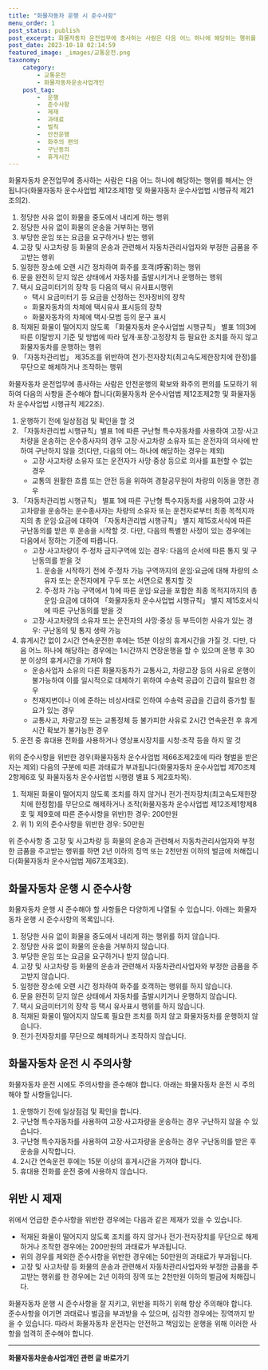 ```yaml
---
title: "화물자동차 운행 시 준수사항"
menu_order: 1
post_status: publish
post_excerpt: 화물자동차 운전업무에 종사하는 사람은 다음 어느 하나에 해당하는 행위를 해서는 안 됩니다(화물자동차 운수사업법 제12조제1항 및 화물자동차 운수사업법 시행규칙 제21조의2).
post_date: 2023-10-18 02:14:59
featured_image: _images/교통운전.png
taxonomy:
    category:
        - 교통운전
        - 화물자동차운송사업개인
    post_tag:
        -  운행
        -  준수사항
        -  제재
        -  과태료
        -  벌칙
        -  안전운행
        -  화주의 편의
        -  구난동의
        -  휴게시간
---
```



화물자동차 운전업무에 종사하는 사람은 다음 어느 하나에 해당하는 행위를 해서는 안 됩니다(화물자동차 운수사업법 제12조제1항 및 화물자동차 운수사업법 시행규칙 제21조의2).

1. 정당한 사유 없이 화물을 중도에서 내리게 하는 행위
2. 정당한 사유 없이 화물의 운송을 거부하는 행위
3. 부당한 운임 또는 요금을 요구하거나 받는 행위
4. 고장 및 사고차량 등 화물의 운송과 관련해서 자동차관리사업자와 부정한 금품을 주고받는 행위
5. 일정한 장소에 오랜 시간 정차하여 화주를 호객(呼客)하는 행위
6. 문을 완전히 닫지 않은 상태에서 자동차를 출발시키거나 운행하는 행위
7. 택시 요금미터기의 장착 등 다음의 택시 유사표시행위
   - 택시 요금미터기 등 요금을 산정하는 전자장비의 장착
   - 화물자동차의 차체에 택시유사 표시등의 장착
   - 화물자동차의 차체에 택시·모범 등의 문구 표시
8. 적재된 화물이 떨어지지 않도록 「화물자동차 운수사업법 시행규칙」 별표 1의3에 따른 이탈방지 기준 및 방법에 따라 덮개·포장·고정장치 등 필요한 조치를 하지 않고 화물자동차를 운행하는 행위
9. 「자동차관리법」 제35조를 위반하여 전기·전자장치(최고속도제한장치에 한정)를 무단으로 해체하거나 조작하는 행위

화물자동차 운전업무에 종사하는 사람은 안전운행의 확보와 화주의 편의를 도모하기 위하여 다음의 사항을 준수해야 합니다(화물자동차 운수사업법 제12조제2항 및 화물자동차 운수사업법 시행규칙 제22조).

1. 운행하기 전에 일상점검 및 확인을 할 것
2. 「자동차관리법 시행규칙」별표 1에 따른 구난형 특수자동차를 사용하여 고장·사고차량을 운송하는 운수종사자의 경우 고장·사고차량 소유자 또는 운전자의 의사에 반하여 구난하지 않을 것(다만, 다음의 어느 하나에 해당하는 경우는 제외)
   - 고장·사고차량 소유자 또는 운전자가 사망·중상 등으로 의사를 표현할 수 없는 경우
   - 교통의 원활한 흐름 또는 안전 등을 위하여 경찰공무원이 차량의 이동을 명한 경우
3. 「자동차관리법 시행규칙」 별표 1에 따른 구난형 특수자동차를 사용하여 고장·사고차량을 운송하는 운수종사자는 차량의 소유자 또는 운전자로부터 최종 목적지까지의 총 운임·요금에 대하여 「자동차관리법 시행규칙」 별지 제15호서식에 따른 구난동의를 받은 후 운송을 시작할 것. 다만, 다음의 특별한 사정이 있는 경우에는 다음에서 정하는 기준에 따릅니다.
   - 고장·사고차량이 주·정차 금지구역에 있는 경우: 다음의 순서에 따른 통지 및 구난동의를 받을 것
     1) 운송을 시작하기 전에 주·정차 가능 구역까지의 운임·요금에 대해 차량의 소유자 또는 운전자에게 구두 또는 서면으로 통지할 것
     2) 주·정차 가능 구역에서 1)에 따른 운임·요금을 포함한 최종 목적지까지의 총 운임·요금에 대하여 「화물자동차 운수사업법 시행규칙」 별지 제15호서식에 따른 구난동의를 받을 것
   - 고장·사고차량의 소유자 또는 운전자의 사망·중상 등 부득이한 사유가 있는 경우: 구난동의 및 통지 생략 가능
4. 휴게시간 없이 2시간 연속운전한 후에는 15분 이상의 휴게시간을 가질 것. 다만, 다음 어느 하나에 해당하는 경우에는 1시간까지 연장운행을 할 수 있으며 운행 후 30분 이상의 휴게시간을 가져야 함
   - 운송사업자 소유의 다른 화물자동차가 교통사고, 차량고장 등의 사유로 운행이 불가능하여 이를 일시적으로 대체하기 위하여 수송력 공급이 긴급히 필요한 경우
   - 천재지변이나 이에 준하는 비상사태로 인하여 수송력 공급을 긴급히 증가할 필요가 있는 경우
   - 교통사고, 차량고장 또는 교통정체 등 불가피한 사유로 2시간 연속운전 후 휴게시간 확보가 불가능한 경우
5. 운전 중 휴대용 전화를 사용하거나 영상표시장치를 시청·조작 등을 하지 말 것

위의 준수사항을 위반한 경우(화물자동차 운수사업법 제66조제2호에 따라 형벌을 받은 자는 제외) 다음의 구분에 따른 과태료가 부과됩니다(화물자동차 운수사업법 제70조제2항제6호 및 화물자동차 운수사업법 시행령 별표 5 제2호차목).

1. 적재된 화물이 떨어지지 않도록 조치를 하지 않거나 전기·전자장치(최고속도제한장치에 한정함)를 무단으로 해제하거나 조작(화물자동차 운수사업법 제12조제1항제8호 및 제9호에 따른 준수사항을 위반)한 경우: 200만원
2. 위 1) 외의 준수사항을 위반한 경우: 50만원

위 준수사항 중 고장 및 사고차량 등 화물의 운송과 관련해서 자동차관리사업자와 부정한 금품을 주고받는 행위를 하면 2년 이하의 징역 또는 2천만원 이하의 벌금에 처해집니다(화물자동차 운수사업법 제67조제3호).

## 화물자동차 운행 시 준수사항

화물자동차 운행 시 준수해야 할 사항들은 다양하게 나열될 수 있습니다. 아래는 화물자동차 운행 시 준수사항의 목록입니다.

1. 정당한 사유 없이 화물을 중도에서 내리게 하는 행위를 하지 않습니다.
2. 정당한 사유 없이 화물의 운송을 거부하지 않습니다.
3. 부당한 운임 또는 요금을 요구하거나 받지 않습니다.
4. 고장 및 사고차량 등 화물의 운송과 관련해서 자동차관리사업자와 부정한 금품을 주고받지 않습니다.
5. 일정한 장소에 오랜 시간 정차하여 화주를 호객하는 행위를 하지 않습니다.
6. 문을 완전히 닫지 않은 상태에서 자동차를 출발시키거나 운행하지 않습니다.
7. 택시 요금미터기의 장착 등 택시 유사표시 행위를 하지 않습니다.
8. 적재된 화물이 떨어지지 않도록 필요한 조치를 하지 않고 화물자동차를 운행하지 않습니다.
9. 전기·전자장치를 무단으로 해체하거나 조작하지 않습니다.

## 화물자동차 운전 시 주의사항

화물자동차 운전 시에도 주의사항을 준수해야 합니다. 아래는 화물자동차 운전 시 주의해야 할 사항들입니다.

1. 운행하기 전에 일상점검 및 확인을 합니다.
2. 구난형 특수자동차를 사용하여 고장·사고차량을 운송하는 경우 구난하지 않을 수 있습니다.
3. 구난형 특수자동차를 사용하여 고장·사고차량을 운송하는 경우 구난동의를 받은 후 운송을 시작합니다.
4. 2시간 연속운전 후에는 15분 이상의 휴게시간을 가져야 합니다.
5. 휴대용 전화를 운전 중에 사용하지 않습니다.

## 위반 시 제재

위에서 언급한 준수사항을 위반한 경우에는 다음과 같은 제재가 있을 수 있습니다.

- 적재된 화물이 떨어지지 않도록 조치를 하지 않거나 전기·전자장치를 무단으로 해제하거나 조작한 경우에는 200만원의 과태료가 부과됩니다.
- 위의 경우를 제외한 준수사항을 위반한 경우에는 50만원의 과태료가 부과됩니다.
- 고장 및 사고차량 등 화물의 운송과 관련해서 자동차관리사업자와 부정한 금품을 주고받는 행위를 한 경우에는 2년 이하의 징역 또는 2천만원 이하의 벌금에 처해집니다.

화물자동차 운행 시 준수사항을 잘 지키고, 위반을 피하기 위해 항상 주의해야 합니다. 준수사항을 어기면 과태료나 벌금을 부과받을 수 있으며, 심각한 경우에는 징역까지 받을 수 있습니다. 따라서 화물자동차 운전자는 안전하고 책임있는 운행을 위해 이러한 사항을 엄격히 준수해야 합니다.

<!-- wp:separator -->
<hr class="wp-block-separator has-alpha-channel-opacity"/>
<!-- /wp:separator -->

<!-- wp:group {"backgroundColor":"base","layout":{"type":"constrained"}} -->
<div class="wp-block-group has-base-background-color has-background"><!-- wp:paragraph {"align":"center","fontSize":"medium"} -->
<p class="has-text-align-center has-large-font-size"><strong>화물자동차운송사업개인 관련 글 바로가기</strong></p>
<!-- /wp:paragraph -->


<!-- wp:latest-posts
{"categories":[{"id":2053,"count":19,"description":"","link":"https://uknowlaw.com/category/%ed%99%94%eb%ac%bc%ec%9e%90%eb%8f%99%ec%b0%a8%ec%9a%b4%ec%86%a1%ec%82%ac%ec%97%85%ea%b0%9c%ec%9d%b8/","name":"화물자동차운송사업개인","slug":"화물자동차운송사업개인","taxonomy":"category","parent":0,"meta":[],"_links":{"self":[{"href":"https://uknowlaw.com/wp-json/wp/v2/categories/2053"}],"collection":[{"href":"https://uknowlaw.com/wp-json/wp/v2/categories"}],"about":[{"href":"https://uknowlaw.com/wp-json/wp/v2/taxonomies/category"}],"wp:post_type":[{"href":"https://uknowlaw.com/wp-json/wp/v2/posts?categories=2053"}],"curies":[{"name":"wp","href":"https://api.w.org/{rel}","templated":true}]}}],"postsToShow":100,"excerptLength":28,"postLayout":"grid","columns":2,"featuredImageAlign":"left","featuredImageSizeSlug":"large","fontSize":"small"} /--></div>
<!-- /wp:group -->